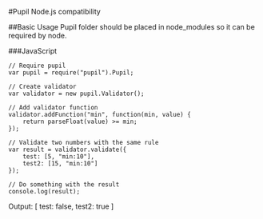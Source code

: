 #Pupil Node.js compatibility

##Basic Usage
Pupil folder should be placed in node_modules so it can be required by node.

###JavaScript

    // Require pupil
    var pupil = require("pupil").Pupil;

    // Create validator
    var validator = new pupil.Validator();

    // Add validator function
    validator.addFunction("min", function(min, value) {
        return parseFloat(value) >= min;
    });

    // Validate two numbers with the same rule
    var result = validator.validate({
        test: [5, "min:10"],
        test2: [15, "min:10"]
    });

    // Do something with the result
    console.log(result);

Output:
    [ test: false, test2: true ]
